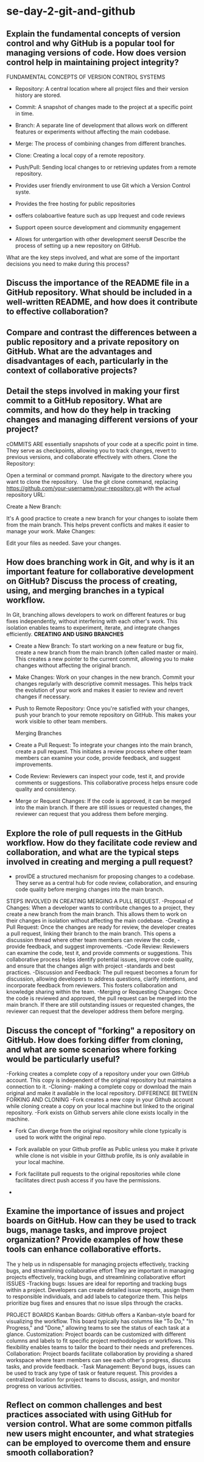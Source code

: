 # se-day-2-git-and-github
## Explain the fundamental concepts of version control and why GitHub is a popular tool for managing versions of code. How does version control help in maintaining project integrity?
FUNDAMENTAL CONCEPTS OF VERSION CONTROL SYSTEMS
- Repository: A central location where all project files and their version history are stored.
- Commit: A snapshot of changes made to the project at a specific point in time.
- Branch: A separate line of development that allows work on different features or experiments without affecting the main codebase.
- Merge: The process of combining changes from different branches.
- Clone: Creating a local copy of a remote repository.
- Push/Pull: Sending local changes to or retrieving updates from a remote repository.

- Provides user friendly environment to use Git which a Version Control syste.
- Provides the free hosting for  public repositories
- osffers colaboartive feature such as upp lrequest and code reviews
- Support opeen  source development and ciommunity engagement
- Allows for untergartion with other development seers# Describe the process of setting up a new repository on GitHub.



What are the key steps involved, and what are some of the important decisions you need to make during this process?

## Discuss the importance of the README file in a GitHub repository. What should be included in a well-written README, and how does it contribute to effective collaboration?

## Compare and contrast the differences between a public repository and a private repository on GitHub. What are the advantages and disadvantages of each, particularly in the context of collaborative projects?

## Detail the steps involved in making your first commit to a GitHub repository. What are commits, and how do they help in tracking changes and managing different versions of your project?

cOMMITS ARE essentially snapshots of your code at a specific point in time. They serve as checkpoints, allowing you to track changes, revert to previous versions, and collaborate effectively with others.
Clone the Repository:

Open a terminal or command prompt.
Navigate to the directory where you want to clone the repository.   
Use the git clone command, replacing https://github.com/your-username/your-repository.git with the actual repository URL:

Create a New Branch:

It's A good practice to create a new branch for your changes to isolate them from the main branch. This helps prevent conflicts and makes it easier to manage your work.
Make Changes:

Edit your files as needed.
Save your changes.

## How does branching work in Git, and why is it an important feature for collaborative development on GitHub? Discuss the process of creating, using, and merging branches in a typical workflow.
In Git, branching allows developers to work on different features or bug fixes independently, without interfering with each other's work. This isolation enables teams to experiment, iterate, and integrate changes efficiently.
**CREATING AND USING BRANCHES**
- Create a New Branch: To start working on a new feature or bug fix, create a new branch from the main branch (often called master or main). This creates a new pointer to the current commit, allowing you to make changes without affecting the original branch.
- Make Changes: Work on your changes in the new branch. Commit your changes regularly with descriptive commit messages. This helps track the evolution of your work and makes it easier to review and revert changes if necessary.
- Push to Remote Repository: Once you're satisfied with your changes, push your branch to your remote repository on GitHub. This makes your work visible to other team members.

  Merging Branches
- Create a Pull Request: To integrate your changes into the main branch, create a pull request. This initiates a review process where other team members can examine your code, provide feedback, and suggest improvements.
- Code Review: Reviewers can inspect your code, test it, and provide comments or suggestions. This collaborative process helps ensure code quality and consistency.
- Merge or Request Changes: If the code is approved, it can be merged into the main branch. If there are still issues or requested changes, the reviewer can request that you address them before merging.

## Explore the role of pull requests in the GitHub workflow. How do they facilitate code review and collaboration, and what are the typical steps involved in creating and merging a pull request?
- provIDE a structured mechanism for proposing changes to a codebase. They serve as a central hub for code review, collaboration, and ensuring code quality before merging changes into the main branch.

STEPS INVOLVED IN CREATING MERGING A PULL REQUEST.
-Proposal of Changes: When a developer wants to contribute changes to a project, they create a new branch from the main branch. This allows them to work on their changes in isolation without affecting the main codebase.
-Creating a Pull Request: Once the changes are ready for review, the developer creates a pull request, linking their branch to the main branch. This opens a discussion thread where other team members can review the code, -provide feedback, and suggest improvements.
-Code Review: Reviewers can examine the code, test it, and provide comments or suggestions. This collaborative process helps identify potential issues, improve code quality, and ensure that the changes align with project -standards and best practices.
-Discussion and Feedback: The pull request becomes a forum for discussion, allowing developers to address questions, clarify intentions, and incorporate feedback from reviewers. This fosters collaboration and knowledge sharing within the team.
-Merging or Requesting Changes: Once the code is reviewed and approved, the pull request can be merged into the main branch. If there are still outstanding issues or requested changes, the reviewer can request that the developer address them before merging.



## Discuss the concept of "forking" a repository on GitHub. How does forking differ from cloning, and what are some scenarios where forking would be particularly useful?
-Forking creates a complete copy of a repository under your own GitHub account. This copy is independent of the original repository but maintains a connection to it.
-Cloning- making a complete copy or download the main original and make it available in the local repository.
DIFFERENCE BETWEEN FORKING AND CLONING
-Fork creates a new copy in your Github account while cloning create a copy on your local machine but linked to the original repository.
-Fork exists on Github servers ahile clone exists locally in the machine.
- Fork Can diverge from the original repository while clone typically is used to work witht the original repo.
- Fork available on  your Github profile as Public unless you make it private while clone is not visible in your Gitthub profile, its is only available in your local machine.
- Fork facilitate pull requests to the original repositories while clone facilitates direct push access if you have the permissions.

-
## Examine the importance of issues and project boards on GitHub. How can they be used to track bugs, manage tasks, and improve project organization? Provide examples of how these tools can enhance collaborative efforts.
The y help us in ndispensable for managing projects effectively, tracking bugs, and streamlining collaborative effort
They are important in managing projects effectively, tracking bugs, and streamlining collaborative effort
ISSUES
-Tracking bugs: Issues are ideal for reporting and tracking bugs within a project. Developers can create detailed issue reports, assign them to responsible individuals, and add labels to categorize them. This helps prioritize bug fixes and ensures that no issue slips through the cracks.

PROJECT BOARDS
Kanban Boards: GitHub offers a Kanban-style board for visualizing the workflow. This board typically has columns like "To Do," "In Progress," and "Done," allowing teams to see the status of each task at a glance.
Customization: Project boards can be customized with different columns and labels to fit specific project methodologies or workflows. This flexibility enables teams to tailor the board to their needs and preferences.
Collaboration: Project boards facilitate collaboration by providing a shared workspace where team members can see each other's progress, discuss tasks, and provide feedback.
-Task Management: Beyond bugs, issues can be used to track any type of task or feature request. This provides a centralized location for project teams to discuss, assign, and monitor progress on various activities.
## Reflect on common challenges and best practices associated with using GitHub for version control. What are some common pitfalls new users might encounter, and what strategies can be employed to overcome them and ensure smooth collaboration?

